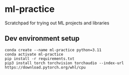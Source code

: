 # ml-practice
Scratchpad for trying out ML projects and libraries

## Dev environment setup
```shell
conda create --name ml-practice python=3.11
conda activate ml-practice
pip install -r requirements.txt
pip3 install torch torchvision torchaudio --index-url https://download.pytorch.org/whl/cpu
```